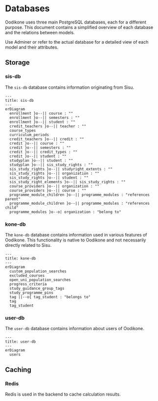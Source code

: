 # Databases

Oodikone uses three main PostgreSQL databases, each for a different purpose. This document contains a simplified overview of each database and the relations between models.

Use Adminer or refer to the actual database for a detailed view of each model and their attributes.

## Storage

### sis-db

The `sis-db` database contains information originating from Sisu.

```mermaid
---
title: sis-db
---
erDiagram
  enrollment }o--|| course : ""
  enrollment }o--|| semesters : ""
  enrollment }o--|| student : ""
  credit_teachers }o--|| teacher : ""
  course_types
  curriculum_periods
  credit_teachers }o--|| credit : ""
  credit }o--|| course : ""
  credit }o--|| semesters : ""
  credit }o--|| credit_types : ""
  credit }o--|| student : ""
  studyplan }o--|| student : ""
  studyplan }o--|| sis_study_rights : ""
  sis_study_rights }o--|| studyright_extents : ""
  sis_study_rights }o--|| organization : ""
  sis_study_rights }o--|| student : ""
  sis_study_right_elements }o--|| sis_study_rights : ""
  course_providers }o--|| organization : ""
  course_providers }o--|| course : ""
  programme_module_children }o--|| programme_modules : "references parent"
  programme_module_children }o--|| programme_modules : "references child"
  programme_modules }o--o| organization : "belong to"
```

### kone-db

The `kone-db` database contains information used in various features of Oodikone. This functionality is native to Oodikone and not necessarily directly related to Sisu.

```mermaid
---
title: kone-db
---
erDiagram
  custom_population_searches
  excluded_courses
  open_uni_population_searches
  progress_criteria
  study_guidance_group_tags
  study_programme_pins
  tag ||--o{ tag_student : "belongs to"
  tag
  tag_student
```

### user-db

The `user-db` database contains information about users of Oodikone.

```mermaid
---
title: user-db
---
erDiagram
  users
```

## Caching

### Redis

Redis is used in the backend to cache calculation results.
